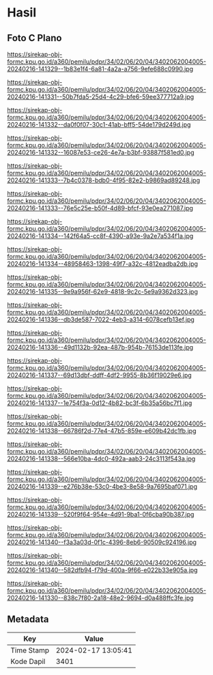 # Hasil

## Foto C Plano

https://sirekap-obj-formc.kpu.go.id/a360/pemilu/pdpr/34/02/06/20/04/3402062004005-20240216-141329--1b83e1f4-6a81-4a2a-a756-9efe688c0990.jpg

https://sirekap-obj-formc.kpu.go.id/a360/pemilu/pdpr/34/02/06/20/04/3402062004005-20240216-141331--50b7fda5-25d4-4c29-bfe6-59ee377712a9.jpg

https://sirekap-obj-formc.kpu.go.id/a360/pemilu/pdpr/34/02/06/20/04/3402062004005-20240216-141332--da0f0f07-30c1-41ab-bff5-54de179d249d.jpg

https://sirekap-obj-formc.kpu.go.id/a360/pemilu/pdpr/34/02/06/20/04/3402062004005-20240216-141332--16087e53-ce26-4e7a-b3bf-93887f581ed0.jpg

https://sirekap-obj-formc.kpu.go.id/a360/pemilu/pdpr/34/02/06/20/04/3402062004005-20240216-141333--7b4c0378-bdb0-4f95-82e2-b9869ad89248.jpg

https://sirekap-obj-formc.kpu.go.id/a360/pemilu/pdpr/34/02/06/20/04/3402062004005-20240216-141333--76e5c25e-b50f-4d89-bfcf-93e0ea271087.jpg

https://sirekap-obj-formc.kpu.go.id/a360/pemilu/pdpr/34/02/06/20/04/3402062004005-20240216-141334--142f64a5-cc8f-4390-a93e-9a2e7a534f1a.jpg

https://sirekap-obj-formc.kpu.go.id/a360/pemilu/pdpr/34/02/06/20/04/3402062004005-20240216-141334--48958463-1398-49f7-a32c-4812eadba2db.jpg

https://sirekap-obj-formc.kpu.go.id/a360/pemilu/pdpr/34/02/06/20/04/3402062004005-20240216-141335--9e9a956f-62e9-4818-9c2c-5e9a9362d323.jpg

https://sirekap-obj-formc.kpu.go.id/a360/pemilu/pdpr/34/02/06/20/04/3402062004005-20240216-141336--db3de587-7022-4eb3-a314-6078cefb13ef.jpg

https://sirekap-obj-formc.kpu.go.id/a360/pemilu/pdpr/34/02/06/20/04/3402062004005-20240216-141336--49d1132b-92ea-487b-954b-76153de113fe.jpg

https://sirekap-obj-formc.kpu.go.id/a360/pemilu/pdpr/34/02/06/20/04/3402062004005-20240216-141337--69d13dbf-ddff-4df2-9955-8b36f19029e6.jpg

https://sirekap-obj-formc.kpu.go.id/a360/pemilu/pdpr/34/02/06/20/04/3402062004005-20240216-141337--1e754f3a-0d12-4b82-bc3f-6b35a56bc7f1.jpg

https://sirekap-obj-formc.kpu.go.id/a360/pemilu/pdpr/34/02/06/20/04/3402062004005-20240216-141338--66786f2d-77e4-47b5-859e-e609b42dc1fb.jpg

https://sirekap-obj-formc.kpu.go.id/a360/pemilu/pdpr/34/02/06/20/04/3402062004005-20240216-141338--566e10ba-4dc0-492a-aab3-24c3113f543a.jpg

https://sirekap-obj-formc.kpu.go.id/a360/pemilu/pdpr/34/02/06/20/04/3402062004005-20240216-141339--e276b38e-53c0-4be3-8e58-9a7695baf071.jpg

https://sirekap-obj-formc.kpu.go.id/a360/pemilu/pdpr/34/02/06/20/04/3402062004005-20240216-141339--520f9f64-954e-4d91-9ba1-0f6cba90b387.jpg

https://sirekap-obj-formc.kpu.go.id/a360/pemilu/pdpr/34/02/06/20/04/3402062004005-20240216-141340--f3a3a03d-0f1c-4396-8eb6-90509c924196.jpg

https://sirekap-obj-formc.kpu.go.id/a360/pemilu/pdpr/34/02/06/20/04/3402062004005-20240216-141340--582dfb94-f79d-400a-9f66-e022b33e905a.jpg

https://sirekap-obj-formc.kpu.go.id/a360/pemilu/pdpr/34/02/06/20/04/3402062004005-20240216-141330--838c7f80-2a18-48e2-9694-d0a488ffc3fe.jpg


## Metadata

| Key        | Value               |
| ---------- | ------------------- |
| Time Stamp | 2024-02-17 13:05:41 |
| Kode Dapil | 3401                |



